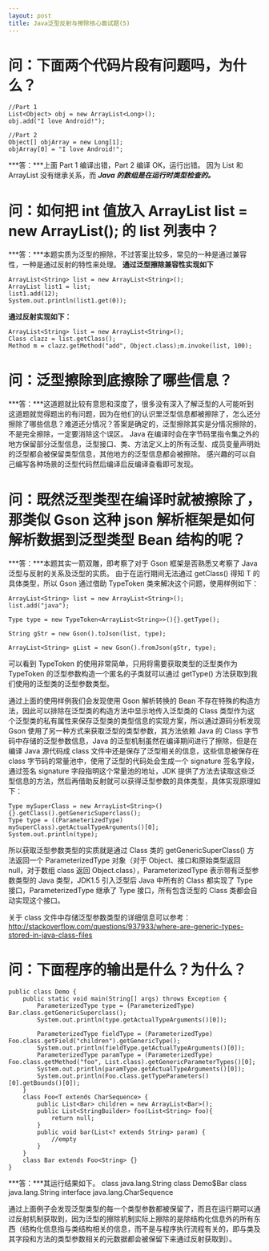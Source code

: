 ```yaml
---
layout: post
title: Java泛型反射与擦除核心面试题(5)
---
```

# 问：下面两个代码片段有问题吗，为什么？  
```
//Part 1
List<Object> obj = new ArrayList<Long>();
obj.add("I love Android!");

//Part 2
Object[] objArray = new Long[1];
objArray[0] = "I love Android!";
```

***答：***上面 Part 1 编译出错，Part 2 编译 OK，运行出错。
因为 List<Object> 和 ArrayList<Long> 没有继承关系，而 ***Java 的数组是在运行时类型检查的。***  

# 问：如何把 int 值放入 ArrayList<String> list = new ArrayList<String>(); 的 list 列表中？  
***答：***本题实质为泛型的擦除，不过答案比较多，常见的一种是通过兼容性，一种是通过反射的特性来处理。
****通过泛型擦除兼容性实现如下****

```
ArrayList<String> list = new ArrayList<String>();
ArrayList list1 = list;
list1.add(12);
System.out.println(list1.get(0));
```

****通过反射实现如下：****

```
ArrayList<String> list = new ArrayList<String>();
Class clazz = list.getClass();
Method m = clazz.getMethod("add", Object.class);m.invoke(list, 100);
```

# 问：泛型擦除到底擦除了哪些信息？  
***答：***这道题就比较有意思和深度了，很多没有深入了解泛型的人可能听到这道题就觉得题出的有问题，因为在他们的认识里泛型信息都被擦除了，怎么还分擦除了哪些信息？难道还分情况？答案是确定的，泛型擦除其实是分情况擦除的，不是完全擦除，一定要消除这个误区。
Java 在编译时会在字节码里指令集之外的地方保留部分泛型信息，泛型接口、类、方法定义上的所有泛型、成员变量声明处的泛型都会被保留类型信息，其他地方的泛型信息都会被擦除。
感兴趣的可以自己编写各种场景的泛型代码然后编译后反编译查看即可发现。

# 问：既然泛型类型在编译时就被擦除了，那类似 Gson 这种 json 解析框架是如何解析数据到泛型类型 Bean 结构的呢？  

***答：***本题其实一箭双雕，即考察了对于 Gson 框架是否熟悉又考察了 Java 泛型与反射的关系及泛型的实质。
由于在运行期间无法通过 getClass() 得知 T 的具体类型，所以 Gson 通过借助 TypeToken 类来解决这个问题，使用样例如下：

```
ArrayList<String> list = new ArrayList<String>();
list.add("java");

Type type = new TypeToken<ArrayList<String>>(){}.getType();

String gStr = new Gson().toJson(list, type);

ArrayList<String> gList = new Gson().fromJson(gStr, type);
```

可以看到 TypeToken 的使用非常简单，只用将需要获取类型的泛型类作为 TypeToken 的泛型参数构造一个匿名的子类就可以通过 getType() 方法获取到我们使用的泛型类的泛型参数类型。

通过上面的使用样例我们会发现使用 Gson 解析转换的 Bean 不存在特殊的构造方法，因此可以排除在泛型类的构造方法中显示地传入泛型类的 Class 类型作为这个泛型类的私有属性来保存泛型类的类型信息的实现方案，所以通过源码分析发现 Gson 使用了另一种方式来获取泛型的类型参数，其方法依赖 Java 的 Class 字节码中存储的泛型参数信息，Java 的泛型机制虽然在编译期间进行了擦除，但是在编译 Java 源代码成 class 文件中还是保存了泛型相关的信息，这些信息被保存在 class 字节码的常量池中，使用了泛型的代码处会生成一个 signature 签名字段，通过签名 signature 字段指明这个常量池的地址，JDK 提供了方法去读取这些泛型信息的方法，然后再借助反射就可以获得泛型参数的具体类型，具体实现原理如下：

```
Type mySuperClass = new ArrayList<String>(){}.getClass().getGenericSuperclass();
Type type = ((ParameterizedType) mySuperClass).getActualTypeArguments()[0];
System.out.println(type);
```

所以获取泛型参数类型的实质就是通过 Class 类的 getGenericSuperClass() 方法返回一个 ParameterizedType 对象（对于 Object、接口和原始类型返回 null，对于数组 class 返回 Object.class），ParameterizedType 表示带有泛型参数类型的 Java 类型，JDK1.5 引入泛型后 Java 中所有的 Class 都实现了 Type 接口，ParameterizedType 继承了 Type 接口，所有包含泛型的 Class 类都会自动实现这个接口。

关于 class 文件中存储泛型参数类型的详细信息可以参考：http://stackoverflow.com/questions/937933/where-are-generic-types-stored-in-java-class-files  

# 问：下面程序的输出是什么？为什么？

```
public class Demo {
    public static void main(String[] args) throws Exception {
        ParameterizedType type = (ParameterizedType) Bar.class.getGenericSuperclass();
        System.out.println(type.getActualTypeArguments()[0]);

        ParameterizedType fieldType = (ParameterizedType) Foo.class.getField("children").getGenericType();
        System.out.println(fieldType.getActualTypeArguments()[0]);
        ParameterizedType paramType = (ParameterizedType) Foo.class.getMethod("foo", List.class).getGenericParameterTypes()[0];
        System.out.println(paramType.getActualTypeArguments()[0]);
        System.out.println(Foo.class.getTypeParameters()[0].getBounds()[0]);
    }
    class Foo<T extends CharSequence> {
        public List<Bar> children = new ArrayList<Bar>();
        public List<StringBuilder> foo(List<String> foo){
            return null;
        }
        public void bar(List<? extends String> param) {
            //empty
        }
    }
    class Bar extends Foo<String> {}
}
```
***答：***其运行结果如下。
class java.lang.String
class Demo$Bar
class java.lang.String
interface java.lang.CharSequence

通过上面例子会发现泛型类型的每一个类型参数都被保留了，而且在运行期可以通过反射机制获取到，因为泛型的擦除机制实际上擦除的是除结构化信息外的所有东西（结构化信息指与类结构相关的信息，而不是与程序执行流程有关的，即与类及其字段和方法的类型参数相关的元数据都会被保留下来通过反射获取到）。

